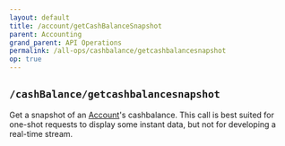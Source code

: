 ```yaml
---
layout: default
title: /account/getCashBalanceSnapshot
parent: Accounting
grand_parent: API Operations
permalink: /all-ops/cashbalance/getcashbalancesnapshot
op: true
---
```


<script>
    window.addEventListener('load', () => {
        const TDV = Symbol.for('tdv-docs');
        window[TDV].defineTryit({
            name: 'getCashBalanceSnapshot',
            endpoint: '/account/getCashBalanceSnapshot',
            method: 'POST',
            params: {
                accountId: 0
            }
        });
        window[TDV].buildCallouts(
            window[TDV].buildCallouts.defaultAuthWarning,
            {
                selector: '#no-polling',
                title: 'WARNING:',
                theme: 'grey',
                message: `Although it may be tempting to poll this endpoint to find an account's Open P&L, this is an anti-pattern. Because we limit requests by frequency, eventually polling for P&L <em>will</em> break your application. This operation should be used sparingly, to fill out a one-time report for an account, or to peek at an account's balance in a manner that would be called infrequently.<br/>If you want to track Open P&L in real-time, see <a style="color:black;" href="{{site.baseurl}}">this operation</a>`,
                showWhen() {
                    return true;
                }
            }
        );
    });
</script>

## `/cashBalance/getcashbalancesnapshot`
Get a snapshot of an [Account]({{site.baseurl}}/entity-system/entity-index/account)'s cashbalance. This call is best suited for one-shot requests to display some instant data, but not for developing a real-time stream.
<div id="no-polling"></div>